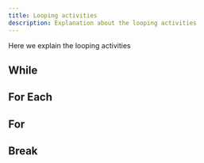 ```yaml
---
title: Looping activities
description: Explanation about the looping activities
---
```


Here we explain the looping activities

## While

## For Each

## For

## Break
